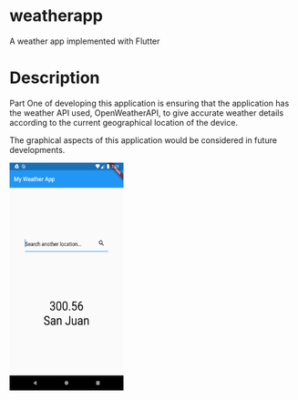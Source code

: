 # weatherapp

A weather app implemented with Flutter


# Description

Part One of developing this application is ensuring that the application has the weather API used, OpenWeatherAPI, to give accurate weather details according to the current geographical location of the device.

The graphical aspects of this application would be considered in future developments.

<img src="https://github.com/laurij95/Weather-Application/blob/master/Screenshots/Part_One_Screen.png" alt="Part One Screenshot" width="200" height="400"/>


